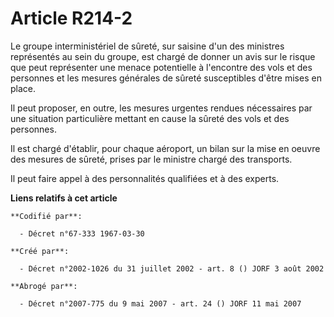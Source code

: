 # Article R214-2

Le groupe interministériel de sûreté, sur saisine d'un des ministres représentés au sein du groupe, est chargé de donner un
avis sur le risque que peut représenter une menace potentielle à l'encontre des vols et des personnes et les mesures
générales de sûreté susceptibles d'être mises en place.

Il peut proposer, en outre, les mesures urgentes rendues nécessaires par une situation particulière mettant en cause la
sûreté des vols et des personnes.

Il est chargé d'établir, pour chaque aéroport, un bilan sur la mise en oeuvre des mesures de sûreté, prises par le ministre
chargé des transports.

Il peut faire appel à des personnalités qualifiées et à des experts.

**Liens relatifs à cet article**

	**Codifié par**:

	  - Décret n°67-333 1967-03-30

	**Créé par**:

	  - Décret n°2002-1026 du 31 juillet 2002 - art. 8 () JORF 3 août 2002

	**Abrogé par**:

	  - Décret n°2007-775 du 9 mai 2007 - art. 24 () JORF 11 mai 2007
